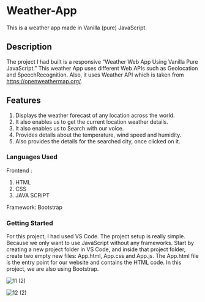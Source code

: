 # Weather-App
This is a weather app made in Vanilla (pure) JavaScript.
## Description
The project I had  built is a responsive “Weather Web App Using Vanilla Pure JavaScript.” This weather App uses different Web APIs such as Geolocation and SpeechRecognition. Also, it uses Weather API which is taken from  https://openweathermap.org/.

## Features
1) Displays the weather forecast of any location across the world.
2) It also enables us to get the current location weather details.
3) It also enables us to Search with our voice.
4) Provides details about the temperature, wind speed and humidity.
5) Also provides the details for the searched city, once clicked on it.

### Languages Used

Frontend :

1) HTML
2) CSS
3) JAVA SCRIPT

Framework: Bootstrap

### Getting Started
For this project, I had used  VS Code.
The project setup is really simple. Because we only want to use JavaScript without any frameworks. Start by creating a new project folder in VS Code, and inside that project folder, create two empty new files: App.html, App.css and App.js. The App.html file is the entry point for our website and contains the HTML code. In this project, we are also using Bootstrap.

![11 (2)](https://user-images.githubusercontent.com/76156666/130020622-3f21ffb3-2c87-41f2-bf18-31e40db43f29.png)

![12 (2)](https://user-images.githubusercontent.com/76156666/130020589-f569d200-e400-46b9-990b-8f44442e4830.png)



